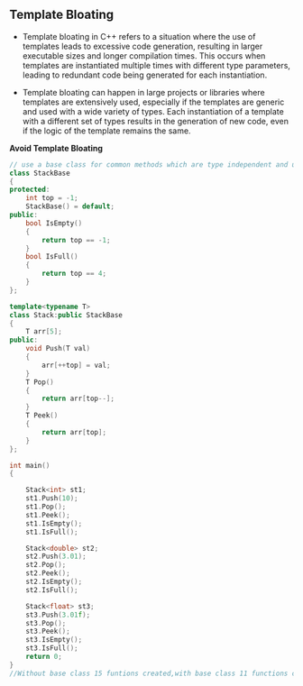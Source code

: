 ## Template Bloating 
- Template bloating in C++ refers to a situation where the use of templates leads to excessive code generation, resulting in larger executable sizes and longer compilation times. This occurs when templates are instantiated multiple times with different type parameters, leading to redundant code being generated for each instantiation.

- Template bloating can happen in large projects or libraries where templates are extensively used, especially if the templates are generic and used with a wide variety of types. Each instantiation of a template with a different set of types results in the generation of new code, even if the logic of the template remains the same.

**Avoid Template Bloating**
```cpp
// use a base class for common methods which are type independent and use template in derived class.
class StackBase
{
protected:
	int top = -1;
	StackBase() = default;
public:
	bool IsEmpty()
	{
		return top == -1;
	}
	bool IsFull()
	{
		return top == 4;
	}
};

template<typename T>
class Stack:public StackBase
{
	T arr[5];
public:
	void Push(T val)
	{
		arr[++top] = val;
	}
	T Pop()
	{
		return arr[top--];
	}
	T Peek()
	{
		return arr[top];
	}
};

int main()
{

	Stack<int> st1;
	st1.Push(10);
	st1.Pop();
	st1.Peek();
	st1.IsEmpty();
	st1.IsFull();

	Stack<double> st2;
	st2.Push(3.01);
	st2.Pop();
	st2.Peek();
	st2.IsEmpty();
	st2.IsFull();

	Stack<float> st3;
	st3.Push(3.01f);
	st3.Pop();
	st3.Peek();
	st3.IsEmpty();
	st3.IsFull();
	return 0;
}
//Without base class 15 funtions created,with base class 11 functions created.
```

